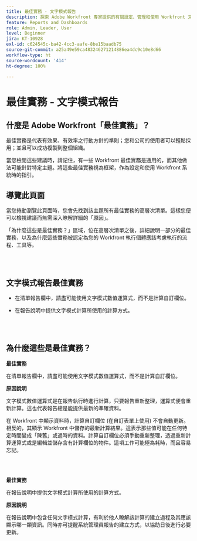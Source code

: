 ```yaml
---
title: 最佳實務 - 文字模式報告
description: 探索 Adobe Workfront 專家提供的有關設定、管理和使用 Workfront 文字模式報告的最佳實務建議。
feature: Reports and Dashboards
role: Admin, Leader, User
level: Beginner
jira: KT-10928
exl-id: c624545c-ba42-4cc3-aafe-8be15baadb75
source-git-commit: a25a49e59ca483246271214886ea4dc9c10e8d66
workflow-type: ht
source-wordcount: '414'
ht-degree: 100%

---
```


# 最佳實務 - 文字模式報告

## 什麼是 Adobe Workfront「最佳實務」？

最佳實務是代表有效果、有效率之行動方針的準則；您和公司的使用者可以輕鬆採用；並且可以成功複製到整個組織。

當您檢閱這些建議時，請記住，有一些 Workfront 最佳實務是通用的，而其他做法可能針對特定主題。將這些最佳實務視為框架，作為設定和使用 Workfront 系統時的指引。

## 導覽此頁面

當您捲動瀏覽此頁面時，您會先找到該主題所有最佳實務的高層次清單。這樣您便可以檢視建議而無需深入瞭解詳細的「原因」。

「為什麼這些是最佳實務？」區域，位在高層次清單之後，詳細說明一部分的最佳實務，以及為什麼這些實務被認定為您的 Workfront 執行個體應該考慮執行的流程、工具等。

</br>
</br>

## 文字模式報告最佳實務

* 在清單報告欄中，請盡可能使用文字模式數值運算式，而不是計算自訂欄位。

* 在報告說明中提供文字模式計算所使用的計算方式。

</br>
</br>

## 為什麼這些是最佳實務？

**最佳實務**

在清單報告欄中，請盡可能使用文字模式數值運算式，而不是計算自訂欄位。



**原因說明**

文字模式數值運算式是在報告執行時進行計算，只要報告重新整理，運算式便會重新計算。這也代表報告總是能提供最新的準確資料。



在 Workfront 中顯示資料時，計算自訂欄位 (在自訂表單上使用) 不會自動更新。相反的，其顯示 Workfront 中儲存的最新計算結果。這表示那些值可能在任何特定時間變成「陳舊」或過時的資料。計算自訂欄位必須手動重新整理，透過重新計算運算式或是編輯並儲存含有計算欄位的物件。這項工作可能極為耗時，而且容易忘記。


</br>
</br>

**最佳實務**

在報告說明中提供文字模式計算所使用的計算方式。



**原因說明**

在報告說明中包含任何文字模式計算，有利於他人瞭解該計算的建立過程及其應該顯示哪一類資訊。同時亦可提醒系統管理員報告的建立方式，以協助日後進行必要更新。
